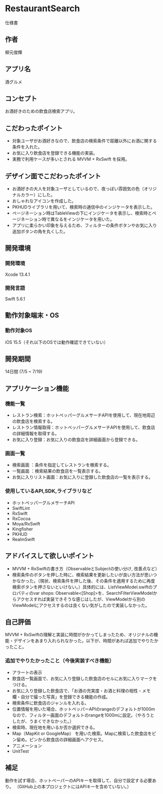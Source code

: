 # RestaurantSearch
仕様書

## 作者
柳元俊輝

## アプリ名
酒グルメ

## コンセプト
お酒好きのための飲食店検索アプリ。

## こだわったポイント
- 対象ユーザがお酒好きなので、飲食店の検索条件で距離以外にお酒に関する条件を入れた。
- お気に入り飲食店を登録できる機能の実装。
- 実務で利用ケースが多いとされる MVVM + RxSwift を採用。


## デザイン面でこだわったポイント
- お酒好きの大人を対象ユーザとしているので、夜っぽい雰囲気の色（オリジナルカラー）にした。
- おしゃれなアイコンを作成した。
- PKHUDライブラリを用いて、検索時の通信中のインジケータを表示した。
- ページネーション時はTableViewの下にインジケータを表示し、検索時とページネーション時で異なるをインジケータを用いた。
- アプリに柔らかい印象を与えるため、フィルターの条件ボタンやお気に入り追加ボタンの角を丸くした。

## 開発環境
### 開発環境
Xcode 13.4.1

### 開発言語
Swift 5.6.1

## 動作対象端末・OS
### 動作対象OS
iOS 15.5（それ以下のOSでは動作確認できていない）

## 開発期間
14日間 (7/5 ~ 7/19)

## アプリケーション機能

### 機能一覧
- レストラン検索：ホットペッパーグルメサーチAPIを使用して、現在地周辺の飲食店を検索する。
- レストラン情報取得：ホットペッパーグルメサーチAPIを使用して、飲食店の詳細情報を取得する。
- お気に入り登録：お気に入りの飲食店を詳細画面から登録できる。

### 画面一覧
- 検索画面 ：条件を指定してレストランを検索する。
- 一覧画面 ：検索結果の飲食店を一覧表示する。
- お気に入りリスト画面：お気に入りに登録した飲食店の一覧を表示する。

### 使用しているAPI,SDK,ライブラリなど
- ホットペッパーグルメサーチAPI
- SwiftLint
- RxSwift 
- RxCocoa
- Moya/RxSwift
- Kingfisher
- PKHUD
- RealmSwift


## アドバイスして欲しいポイント
- MVVM + RxSwiftの書き方（ObservableとSubjectの使い分け, 改善点など）
- 検索条件のボタンを押した時に、検索結果を更新したいが良い方法が思いつかなかった。（現状、検索条件を押した後、その条件を適用するために再度検索ボタンを押さないといけない。）具体的には、ListViewModel.swiftのプロパティのvar shops: Observable<[Shop]>を、SearchFilterViewModelからアクセスすれば実装できそうな感じはしたが、ViewModelから別のViewModelにアクセスするのは良くない気がしたので実装しなかった。

## 自己評価
MVVM + RxSwiftの理解と実装に時間がかかってしまったため、オリジナルの機能・デザインをあまり入れられなかった。以下が、時間があれば追加でやりたかったこと。

### 追加でやりたかったこと（今後実装すべき機能）
- アラートの表示
- 飲食店一覧画面で、お気に入り登録した飲食店のセルにお気に入りマークをつける。
- お気に入り登録した飲食店で、「お酒の充実度・お酒と料理の相性・メモ欄・自分で撮った写真」を登録できる機能の作成。
- 検索条件に飲食店のジャンルを入れる。
- 位置情報を用いた場合、ホットペッパーAPIのrangeのデフォルトが1000mなので、フィルター画面のデフォルトのrangeを1000mに設定。（やろうとしたが、うまくできなかった。）
- 検索時、現在地を用いるか否か選択できる。
- Map（MapKit or GoogleMap） を用いた検索。Mapに検索した飲食店をピン留め。ピンから飲食店の詳細画面へアクセス。
- アニメーション
- UnitTest

## 補足
動作を試す場合、ホットペーパーのAPIキーを取得して、自分で設定する必要あり。
（GitHub上の本プロジェクトにはAPIキーを含めていない。）
